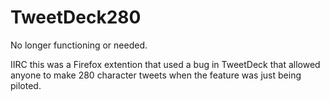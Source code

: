 # TweetDeck280

No longer functioning or needed.

IIRC this was a Firefox extention that used a bug in TweetDeck that allowed anyone to make 280 character tweets when the feature was just being piloted.
